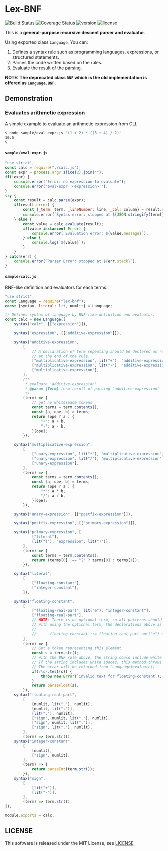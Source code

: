 Lex-BNF
=======

<span class="display:inline-block;"> [![Build Status](https://travis-ci.org/takamin/lex-bnf.svg?branch=master)](https://travis-ci.org/takamin/lex-bnf)
[![Coverage Status](https://coveralls.io/repos/github/takamin/lex-bnf/badge.svg?branch=master)](https://coveralls.io/github/takamin/lex-bnf?branch=master)
![version](https://img.shields.io/npm/v/lex-bnf)
![license](https://img.shields.io/npm/l/lex-bnf)
</span>

This is a **general-purpose recursive descent parser and evaluator**.

Using exported class `Language`, You can:

1. Defines a syntax rule such as programming languages, expressions, or structured statements.
1. Parses the code written based on the rules.
1. Evaluate the result of the parsing.

__NOTE: The deprecated class `BNF` which is the old implementation is offered as `Language.BNF`.__

Demonstration
-------------

### Evaluates arithmetic expression

A simple example to evaluate an arithmetic expression from CLI.

```bash
$ node sample/eval-expr.js '(1 + 2) * ((3 + 4) / 2)'
10.5
$
```

#### __`sample/eval-expr.js`__

```javascript
"use strict";
const calc = require("./calc.js");
const expr = process.argv.slice(2).join("");
if(!expr) {
    console.error("Error: no expression to evaluate");
    console.error("eval-expr '<expression>'");
}
try {
    const result = calc.parse(expr);
    if(result.error) {
        const {_term: term, _lineNumber: line, _col: column} = result.errorToken;
        console.error(`Syntax error: stopped at ${JSON.stringify(term)} (${line}, ${column})`);
    } else {
        const value = calc.evaluate(result);
        if(value instanceof Error) {
            console.error(`Evaluation error: ${value.message}`);
        } else {
            console.log(`${value}`);
        }
    }
} catch(err) {
    console.error(`Parser Error: stopped at ${err.stack}`);
}
```

#### __`sample/calc.js`__

BNF-like definition and evaluators for each terms.

```javascript
"use strict";
const Language = require("lex-bnf");
const {syntax, literal: lit, numlit} = Language;

// Defines syntax of language by BNF-like definition and evaluator.
const calc = new Language([
    syntax("calc", [["expression"]]),

    syntax("expression", [["additive-expression"]]),

    syntax("additive-expression",
        [
            // A declaration of term repeating should be declared as recursively and placed
            // at the end of the rule.
            ["multiplicative-expression", lit("+"), "additive-expression"],
            ["multiplicative-expression", lit("-"), "additive-expression"],
            ["multiplicative-expression"],
        ],
        /**
         * evaluate 'additive-expression'
         * @param {Term} term result of parsing 'additive-expression'
         */
        (term) => {
            // get no whitespace tokens
            const terms = term.contents();
            const [a, ope, b] = terms;
            return !ope ? a : {
                "+": a + b,
                "-": a - b,
            }[ope];
        }),

    syntax("multiplicative-expression",
        [
            ["unary-expression", lit("*"), "multiplicative-expression"],
            ["unary-expression", lit("/"), "multiplicative-expression"],
            ["unary-expression"],
        ],
        (term) => {
            const terms = term.contents();
            const [a, ope, b] = terms;
            return !ope ? a : {
                "*": a * b,
                "/": a / b,
            }[ope];
        }),

    syntax("unary-expression", [["postfix-expression"]]),

    syntax("postfix-expression", [["primary-expression"]]),

    syntax("primary-expression", [
            ["literal"],
            [lit("("), "expression", lit(")")],
        ],
        (term) => {
            const terms = term.contents();
            return (terms[0] !== "(" ? terms[0] : terms[1]);
        }),

    syntax("literal",
        [
            ["floating-constant"],
            ["integer-constant"],
        ]),

    syntax("floating-constant",
        [
            ["floating-real-part", lit("e"), "integer-constant"],
            ["floating-real-part"],
            // NOTE: There is no optional term, so all patterns should be declared.
            // With using the optional term, the declarations above is able to be replaced by:
            //
            //      floating-constant ::= floating-real-part opt("e") opt(integer-constant)
        ],
        (term) => {
            // Get a token representing this element
            const s = term.str();
            // With the BNF rule above, the string could include white spaces.
            // If the string includes white spaces, this method throws an error.
            // The error will be returned from `Language#evaluate()`.
            if(/\s/.test(s)) {
                throw new Error(`invalid text for floating-constant`);
            }
            return parseFloat(s);
        }),
    syntax("floating-real-part",
        [
            [numlit, lit("."), numlit],
            [numlit, lit(".")],
            [lit("."), numlit],
            ["sign", numlit, lit("."), numlit],
            ["sign", numlit, lit(".")],
            ["sign", lit("."), numlit],
        ],
        (term) => term.str()),
    syntax("integer-constant",
        [
            [numlit],
            ["sign", numlit],
        ],
        (term) => {
            return parseInt(term.str());
        }),
    syntax("sign",
        [
            [lit("+")],
            [lit("-")],
        ],
        (term) => term.str()),
]);

module.exports = calc;
```

LICENSE
-------

This software is released under the MIT License, see [LICENSE](LICENSE)

